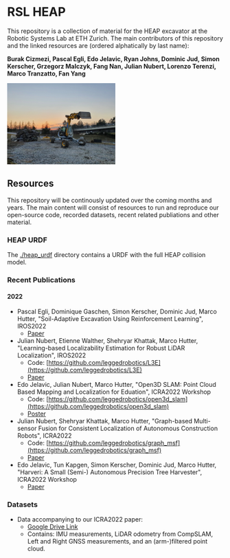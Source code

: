 # RSL HEAP
This repository is a collection of material for the HEAP excavator at the Robotic Systems Lab at ETH Zurich.
The main contributors of this repository and the linked resources  are (ordered alphatically by last name):

**Burak Cizmezi, Pascal Egli, Edo Jelavic, Ryan Johns, Dominic Jud, Simon Kerscher, Grzegorz Malczyk, Fang Nan, 
Julian Nubert, Lorenzo Terenzi, Marco Tranzatto, Fan Yang**

<img src="doc/heap.jpg" width="50%" height="50%">

## Resources
This repository will be continously updated over the coming months and years.
The main content will consist of resources to run and reproduce our open-source code, recorded datasets, recent related
publiations and other material.

### HEAP URDF
The [./heap_urdf](./heap_urdf) directory contains a URDF with the full HEAP collision model.

### Recent Publications
#### 2022
* Pascal Egli, Dominique Gaschen, Simon Kerscher, Dominic Jud, Marco Hutter, "Soil-Adaptive Excavation Using 
Reinforcement Learning", IROS2022
  * [Paper](https://www.research-collection.ethz.ch/handle/20.500.11850/557541)
* Julian Nubert, Etienne Walther, Shehryar Khattak, Marco Hutter, "Learning-based Localizability Estimation for Robust 
LiDAR Localization", IROS2022
  * Code: [https://github.com/leggedrobotics/L3E](https://github.com/leggedrobotics/L3E)
  * [Paper](https://arxiv.org/abs/2203.05698)
* Edo Jelavic, Julian Nubert, Marco Hutter, "Open3D SLAM: Point Cloud Based Mapping and Localization for Eduation",
ICRA2022 Workshop
  * Code: [https://github.com/leggedrobotics/open3d_slam](https://github.com/leggedrobotics/open3d_slam)
  * [Poster](https://www.research-collection.ethz.ch/handle/20.500.11850/551852)
* Julian Nubert, Shehryar Khattak, Marco Hutter, "Graph-based Multi-sensor Fusion for Consistent Localization of 
Autonomous Construction Robots", ICRA2022
  * Code: [https://github.com/leggedrobotics/graph_msf](https://github.com/leggedrobotics/graph_msf)
  * [Paper](https://arxiv.org/pdf/2203.01389.pdf)
* Edo Jelavic, Tun Kapgen, Simon Kerscher, Dominic Jud, Marco Hutter, "Harveri: A Small (Semi-) Autonomous Precision 
Tree Harvester", ICRA2022 Workshop
  * [Paper](https://www.research-collection.ethz.ch/handle/20.500.11850/549974)

### Datasets
* Data accompanying to our ICRA2022 paper:
  * [Google Drive Link](https://drive.google.com/drive/folders/1qZg_DNH3wXnQu4tNIcqY925KZFDu8y0M?usp=sharing)
  * Contains: IMU measurements, LiDAR odometry from CompSLAM, Left and Right GNSS measurements, and an (arm-)filtered point cloud.
